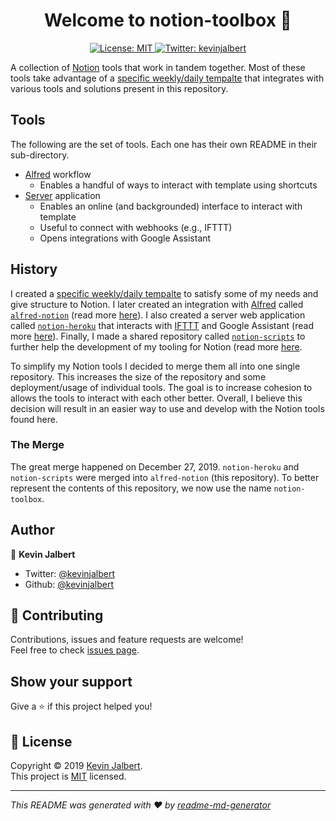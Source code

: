 <h1 align="center">Welcome to notion-toolbox 👋</h1>
<p align="center">
  <a href="https://github.com/kevinjalbert/notion-toolbox/blob/master/LICENSE">
    <img alt="License: MIT" src="https://img.shields.io/badge/license-MIT-yellow.svg" target="_blank" />
  </a>
  <a href="https://twitter.com/kevinjalbert">
    <img alt="Twitter: kevinjalbert" src="https://img.shields.io/twitter/follow/kevinjalbert.svg?style=social" target="_blank" />
  </a>
</p>

A collection of [Notion](https://www.notion.so/) tools that work in tandem together. Most of these tools take advantage of a [specific weekly/daily tempalte](https://kevinjalbert.com/my-weekly-notion-setup/) that integrates with various tools and solutions present in this repository.

## Tools

The following are the set of tools. Each one has their own README in their sub-directory.

- [Alfred](alfred/) workflow
  - Enables a handful of ways to interact with template using shortcuts
- [Server](server/) application
  - Enables an online (and backgrounded) interface to interact with template
  - Useful to connect with webhooks (e.g., IFTTT)
  - Opens integrations with Google Assistant

## History

I created a [specific weekly/daily tempalte](https://kevinjalbert.com/my-weekly-notion-setup/) to satisfy some of my needs and give structure to Notion. I later created an integration with [Alfred](https://www.alfredapp.com/) called [`alfred-notion`](https://github.com/kevinjalbert/alfred-notion) (read more [here](https://kevinjalbert.com/integrating-notion-with-alfred/)). I also created a server web application called [`notion-heroku`](https://github.com/kevinjalbert/notion-heroku) that interacts with [IFTTT](https://ifttt.com/) and Google Assistant (read more [here](https://kevinjalbert.com/integrating-notion-with-google-assistant/)). Finally, I made a shared repository called [`notion-scripts`](https://github.com/kevinjalbert/notion-scripts) to further help the development of my tooling for Notion (read more [here](https://kevinjalbert.com/introducing-notion-scripts/).

To simplify my Notion tools I decided to merge them all into one single repository. This increases the size of the repository and some deployment/usage of individual tools. The goal is to increase cohesion to allows the tools to interact with each other better. Overall, I believe this decision will result in an easier way to use and develop with the Notion tools found here.

### The Merge

The great merge happened on December 27, 2019. `notion-heroku` and `notion-scripts` were merged into `alfred-notion` (this repository). To better represent the contents of this repository, we now use the name `notion-toolbox`.

## Author

👤 **Kevin Jalbert**

* Twitter: [@kevinjalbert](https://twitter.com/kevinjalbert)
* Github: [@kevinjalbert](https://github.com/kevinjalbert)

## 🤝 Contributing

Contributions, issues and feature requests are welcome!<br />Feel free to check [issues page](https://github.com/kevinjalbert/notion-toolbox/issues).

## Show your support

Give a ⭐️ if this project helped you!

## 📝 License

Copyright © 2019 [Kevin Jalbert](https://github.com/kevinjalbert).<br />
This project is [MIT](https://github.com/kevinjalbert/notion-toolbox/blob/master/LICENSE) licensed.

***
_This README was generated with ❤️ by [readme-md-generator](https://github.com/kefranabg/readme-md-generator)_
